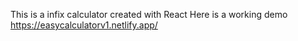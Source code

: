 This is a infix calculator created with React
Here is a working demo https://easycalculatorv1.netlify.app/
